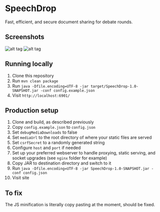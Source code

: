 SpeechDrop
==

Fast, efficient, and secure document sharing for debate rounds.

Screenshots
-- 
![alt tag](https://github.com/Jflick58/SpeechDrop/blob/master/Capture.PNG)
![alt tag](https://github.com/Jflick58/Easysentiment/blob/master/res/Easysentiment%201.2.png)

Running locally
--

1. Clone this repository
2. Run `mvn clean package`
3. Run `java -Dfile.encoding=UTF-8 -jar target/SpeechDrop-1.0-SNAPSHOT.jar -conf config.example.json`
4. Visit `http://localhost:6901/`

Production setup
--

1. Clone and build, as described previously 
2. Copy `config.example.json` to `config.json`
3. Set `debugMediaDownloads` to false
4. Set `mediaUrl` to the root directory of where your static files are served
5. Set `csrfSecret` to a randomly generated string
6. Configure `host` and `port` if needed
7. Set up your preferred webserver to handle proxying, static serving, and socket upgrades (see `nginx` folder for example)
8. Copy JAR to destination directory and switch to it
9. Run `java -Dfile.encoding=UTF-8 -jar SpeechDrop-1.0-SNAPSHOT.jar -conf config.json`
10. Visit site

To fix
--

The JS minification is literally copy pasting at the moment, should be fixed.
